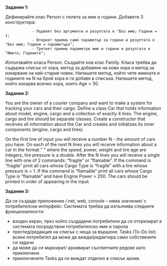 <b>Задание 1:</b>

Дефинирайте клас Person с полета за име и години.
Добавете 3 конструктора:

                - Първият без аргументи и резултата е "Без име; Години = 1;
                - Вторият приема само параметър за години и резултата е "Без име; Години = параметъра";
                - Третият приема параметри име и години и резултата е "Името; Годините";
             
Използвайте класа Person. Създайте нов клас Family. Класа трябва да съдържа списък от хора, метод за добавяне на нови хора и метод за изкарване на най-стария човек.
Напишете метод, който чете имената и годините на N на брой хора и ги добавя в списъка. Напишете метод, който изкарва всичко хора, които Age > 30.

<b>Задание 2:</b>

You are the owner of a courier company and want to make a system for tracking your cars and their cargo. 
Define a class Car that holds information about model, engine, cargo and a collection of exactly 4 tires. The engine, cargo and tire should be separate classes. Create a constructor that receives all information about the Car and creates and initializes its inner components (engine, cargo and tires).

On the first line of input you will receive a number N - the amount of cars you have. On each of the next N lines you will receive information about a car in the format “<Model> <EngineSpeed> <EnginePower> <CargoWeight> <CargoType> <Tire1Pressure> <Tire1Age> <Tire2Pressure> <Tire2Age> <Tire3Pressure> <Tire3Age> <Tire4Pressure> <Tire4Age>” where the speed, power, weight and tire age are integers, tire pressure is a double. 
After the N lines you will receive a single line with one of 2 commands: “fragile” or “flamable”. If the command is “fragile” print all cars whose Cargo Type is “fragile” with a tire whose pressure is  < 1. If the command is “flamable” print all cars whose Cargo Type is “flamable” and have Engine Power > 250. The cars should be printed in order of appearing in the input.
    
<b>Задание 3:</b>

Да се създаде приложение /.net, web, console – няма значение/ с потребителски интерфейс:
Системата трябва да изпълнява следните функционалности:
-	входен екран, през който създадени потребители да се оторизират в системата посредством потребителско име и парола
-	преглед/редакция на списък с неща за вършене: Tasks (To-Do list)
всеки потребител да може да вижда/редактира само собствените си задачи
-	да може да се маркират/ архивират съответните редове като приключени 
-	приключените Tasks да се виждат отделно в списък архив.
